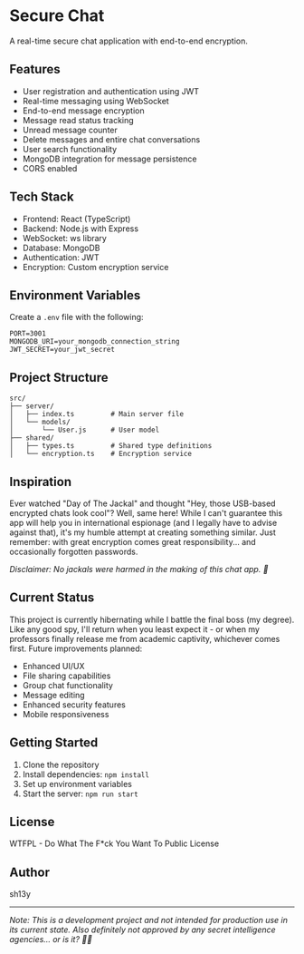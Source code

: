 # Secure Chat

A real-time secure chat application with end-to-end encryption.

## Features

- User registration and authentication using JWT
- Real-time messaging using WebSocket
- End-to-end message encryption
- Message read status tracking
- Unread message counter
- Delete messages and entire chat conversations
- User search functionality
- MongoDB integration for message persistence
- CORS enabled

## Tech Stack

- Frontend: React (TypeScript)
- Backend: Node.js with Express
- WebSocket: ws library
- Database: MongoDB
- Authentication: JWT
- Encryption: Custom encryption service

## Environment Variables

Create a `.env` file with the following:

```
PORT=3001
MONGODB_URI=your_mongodb_connection_string
JWT_SECRET=your_jwt_secret
```

## Project Structure

```
src/
├── server/
│   ├── index.ts         # Main server file
│   └── models/
│       └── User.js      # User model
├── shared/
│   ├── types.ts         # Shared type definitions
│   └── encryption.ts    # Encryption service
```

## Inspiration

Ever watched "Day of The Jackal" and thought "Hey, those USB-based encrypted chats look cool"? Well, same here! 
While I can't guarantee this app will help you in international espionage (and I legally have to advise against that), 
it's my humble attempt at creating something similar. Just remember: with great encryption comes great responsibility... 
and occasionally forgotten passwords.

*Disclaimer: No jackals were harmed in the making of this chat app. 🦊*

## Current Status

This project is currently hibernating while I battle the final boss (my degree). Like any good spy, I'll return when 
you least expect it - or when my professors finally release me from academic captivity, whichever comes first. Future improvements planned:

- Enhanced UI/UX
- File sharing capabilities
- Group chat functionality
- Message editing
- Enhanced security features
- Mobile responsiveness

## Getting Started

1. Clone the repository
2. Install dependencies: `npm install`
3. Set up environment variables
4. Start the server: `npm run start`

## License

WTFPL - Do What The F*ck You Want To Public License

## Author

sh13y

---
*Note: This is a development project and not intended for production use in its current state. 
Also definitely not approved by any secret intelligence agencies... or is it? 🕵️‍♂️*

